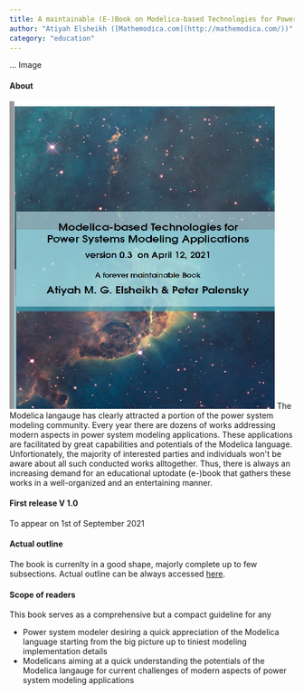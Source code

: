 ```yaml
---
title: A maintainable (E-)Book on Modelica-based Technologies for Power Systems (V0.3)
author: "Atiyah Elsheikh ([Mathemodica.com](http://mathemodica.com/))"
category: "education"
---
```


... Image 

#### About

![The (E-)book Cover](mathemodica-MPSCover0.3_small.png) The Modelica langauge has clearly attracted a portion of the power system modeling community. Every year there are dozens of works addressing modern aspects in power system modeling applications. These applications are facilitated by great capabilities and potentials of the Modelica language. Unfortionately, the majority of interested parties and individuals won't be aware about all such conducted works alltogether. Thus, there is always an increasing demand for an educational uptodate (e-)book that gathers these works in a well-organized and an entertaining manner. 

#### First release V 1.0 

To appear on 1st of September 2021

#### Actual outline

The book is currenlty in a good shape, majorly complete up to few subsections. Actual outline can be always accessed 
[here](https://github.com/Mathemodica/ModelicaPowerSystemBook/blob/main/ModelicaPowerSys-outline.pdf). 

#### Scope of readers 

This book serves as a comprehensive but a compact guideline for any 

- Power system modeler desiring a quick appreciation of the Modelica language starting from the big picture up to tiniest modeling implementation details    
- Modelicans aiming at a quick understanding the potentials of the Modelica langauge for current challenges of modern aspects of power system modeling applications    



